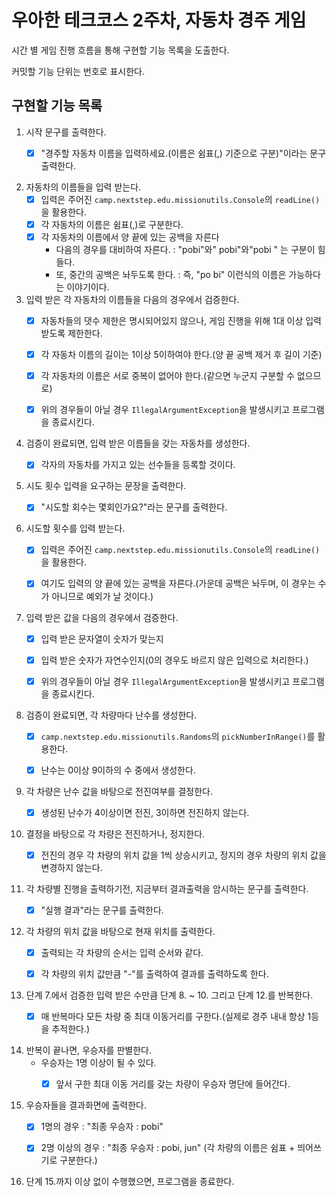 # 우아한 테크코스 2주차, 자동차 경주 게임 #
시간 별 게임 진행 흐름을 통해 구현할 기능 목록을 도출한다.

커밋할 기능 단위는 번호로 표시한다.
## 구현할 기능 목록 ##
1. 시작 문구를 출력한다.
   - [X] "경주할 자동차 이름을 입력하세요.(이름은 쉼표(,) 기준으로 구분)"이라는 문구 출력한다.


2. 자동차의 이름들을 입력 받는다. 
   - [X] 입력은 주어진 `camp.nextstep.edu.missionutils.Console`의 `readLine()`을 활용한다.
   - [X] 각 자동차의 이름은 쉼표(,)로 구분한다.
   - [X] 각 자동차의 이름에서 양 끝에 있는 공백을 자른다
     - 다음의 경우를 대비하여 자른다. : "pobi"와" pobi"와"pobi " 는 구분이 힘들다.
     - 또, 중간의 공백은 놔두도록 한다. : 즉, "po bi" 이런식의 이름은 가능하다는 이야기이다.


3. 입력 받은 각 자동차의 이름들을 다음의 경우에서 검증한다.
   - [X] 자동차들의 댓수 제한은 명시되어있지 않으나, 게임 진행을 위해 1대 이상 입력 받도록 제한한다.
   - [X] 각 자동차 이름의 길이는 1이상 5이하여야 한다.(양 끝 공백 제거 후 길이 기준)
   - [X] 각 자동차의 이름은 서로 중복이 없어야 한다.(같으면 누군지 구분할 수 없으므로)
   - [X] 위의 경우들이 아닐 경우 `IllegalArgumentException`을 발생시키고 프로그램을 종료시킨다.


4. 검증이 완료되면, 입력 받은 이름들을 갖는 자동차를 생성한다.
   - [X] 각자의 자동차를 가지고 있는 선수들을 등록할 것이다.


5. 시도 횟수 입력을 요구하는 문장을 출력한다.
   - [X] "시도할 회수는 몇회인가요?"라는 문구를 출력한다.


6. 시도할 횟수를 입력 받는다. 
   - [X] 입력은 주어진 `camp.nextstep.edu.missionutils.Console`의 `readLine()`을 활용한다.
   - [X] 여기도 입력의 양 끝에 있는 공백을 자른다.(가운데 공백은 놔두며, 이 경우는 수가 아니므로 예외가 날 것이다.)


7. 입력 받은 값을 다음의 경우에서 검증한다.
   - [X] 입력 받은 문자열이 숫자가 맞는지
   - [X] 입력 받은 숫자가 자연수인지(0의 경우도 바르지 않은 입력으로 처리한다.)
   - [X] 위의 경우들이 아닐 경우 `IllegalArgumentException`을 발생시키고 프로그램을 종료시킨다.


8. 검증이 완료되면, 각 차량마다 난수를 생성한다.
   - [X] `camp.nextstep.edu.missionutils.Randoms`의 `pickNumberInRange()`를 활용한다.
   - [X] 난수는 0이상 9이하의 수 중에서 생성한다.


9. 각 차량은 난수 값을 바탕으로 전진여부를 결정한다.
   - [X] 생성된 난수가 4이상이면 전진, 3이하면 전진하지 않는다.


10. 결정을 바탕으로 각 차량은 전진하거나, 정지한다.
    - [X] 전진의 경우 각 차량의 위치 값을 1씩 상승시키고, 정지의 경우 차량의 위치 값을 변경하지 않는다.


11. 각 차량별 진행을 출력하기전, 지금부터 결과출력을 암시하는 문구를 출력한다.
    - [X] "실행 결과"라는 문구를 출력한다.


12. 각 차량의 위치 값을 바탕으로 현재 위치를 출력한다.
    - [X] 출력되는 각 차량의 순서는 입력 순서와 같다.
    - [X] 각 차량의 위치 값만큼 "-"를 출력하여 결과를 출력하도록 한다.


13. 단계 7.에서 검증한 입력 받은 수만큼 단계 8. ~ 10. 그리고 단계 12.를 반복한다.
    - [X] 매 반복마다 모든 차량 중 최대 이동거리를 구한다.(실제로 경주 내내 항상 1등을 추적한다.)


14. 반복이 끝나면, 우승자를 판별한다.
    - 우승자는 1명 이상이 될 수 있다.
      - [X] 앞서 구한 최대 이동 거리를 갖는 차량이 우승자 명단에 들어간다.


15. 우승자들을 결과화면에 출력한다.
    - [X] 1명의 경우 : "최종 우승자 : pobi"
    - [X] 2명 이상의 경우 : "최종 우승자 : pobi, jun" (각 차량의 이름은 쉼표 + 띄어쓰기로 구분한다.)


16. 단계 15.까지 이상 없이 수행했으면, 프로그램을 종료한다.